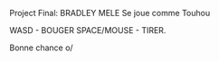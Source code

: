 Project Final: BRADLEY MELE
Se joue comme Touhou

WASD - BOUGER
SPACE/MOUSE - TIRER.


Bonne chance o/
